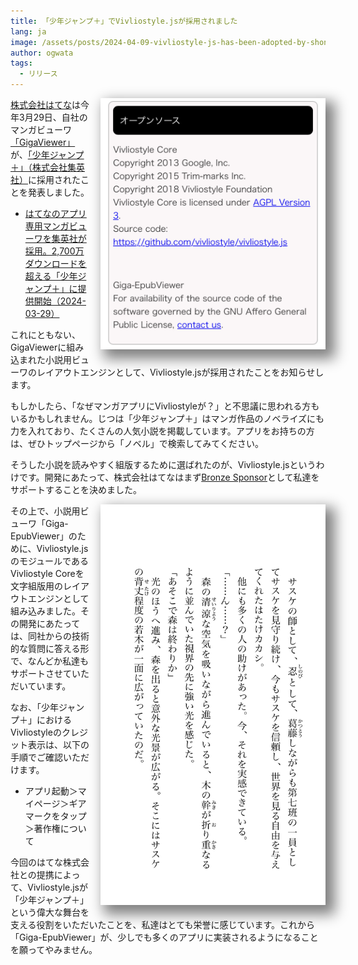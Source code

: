 ```yaml
---
title: 「少年ジャンプ＋」でVivliostyle.jsが採用されました
lang: ja
image: /assets/posts/2024-04-09-vivliostyle-js-has-been-adopted-by-shonen-jump/fig-1.png
author: ogwata
tags:
  - リリース
---
```

<div style="float: right; margin: 0 0 1em 1em;"><img src="/assets/posts/2024-04-09-vivliostyle-js-has-been-adopted-by-shonen-jump/fig-1.png" alt="少年ジャンプ＋でVivliostyle.jsが採用されました" style="width: 360px; box-shadow: 10px 10px 20px 5px grey;" /></div>


[株式会社はてな](https://hatena.co.jp/)は今年3月29日、自社のマンガビューワ[「GigaViewer」](https://hatena.co.jp/solutions/gigaviewer)が、[「少年ジャンプ＋」（株式会社集英社）](https://shonenjumpplus.com/)に採用されたことを発表しました。

- [はてなのアプリ専用マンガビューワを集英社が採用。2,700万ダウンロードを超える「少年ジャンプ＋」に提供開始（2024-03-29）](https://hatena.co.jp/press/release/entry/2024/03/29/120000)

これにともない、GigaViewerに組み込まれた小説用ビューワのレイアウトエンジンとして、Vivliostyle.jsが採用されたことをお知らせします。

もしかしたら、「なぜマンガアプリにVivliostyleが？」と不思議に思われる方もいるかもしれません。じつは「少年ジャンプ＋」はマンガ作品のノベライズにも力を入れており、たくさんの人気小説を掲載しています。アプリをお持ちの方は、ぜひトップページから「ノベル」で検索してみてください。

そうした小説を読みやすく組版するために選ばれたのが、Vivliostyle.jsというわけです。開発にあたって、株式会社はてなはまず[Bronze Sponsor](http://127.0.0.1:4000/ja/sponsors/#%E3%82%B9%E3%83%9D%E3%83%B3%E3%82%B5%E3%83%BC%E4%B8%80%E8%A6%A7)として私達をサポートすることを決めました。

<div style="float: right; margin: 0 0 1em 1em;"><img src="/assets/posts/2024-04-09-vivliostyle-js-has-been-adopted-by-shonen-jump/fig-2.jpeg" alt="「NARUTO—ナルト—暁秘伝 咲き乱れる悪の華」" style="width: 360px; box-shadow: 10px 10px 20px 5px grey;" /></div>

その上で、小説用ビューワ「Giga-EpubViewer」のために、Vivliostyle.jsのモジュールであるVivliostyle Coreを文字組版用のレイアウトエンジンとして組み込みました。その開発にあたっては、同社からの技術的な質問に答える形で、なんどか私達もサポートさせていただいています。

なお、「少年ジャンプ＋」におけるVivliostyleのクレジット表示は、以下の手順でご確認いただけます。

- アプリ起動＞マイページ＞ギアマークをタップ＞著作権について

今回のはてな株式会社との提携によって、Vivliostyle.jsが「少年ジャンプ＋」という偉大な舞台を支える役割をいただいたことを、私達はとても栄誉に感じています。これから「Giga-EpubViewer」が、少しでも多くのアプリに実装されるようになることを願ってやみません。